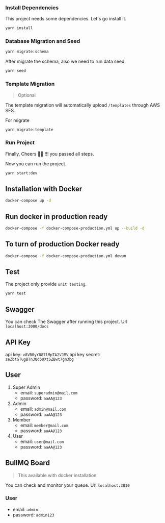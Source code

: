 

### Install Dependencies

This project needs some dependencies. Let's go install it.

```bash
yarn install
```


### Database Migration and Seed


```bash
yarn migrate:schema
```

After migrate the schema, also we need to run data seed

```bash
yarn seed
```

### Template Migration

> Optional

The template migration will automatically upload `/templates` through AWS SES.

For migrate

```bash
yarn migrate:template
```

### Run Project

Finally, Cheers 🍻🍻 !!! you passed all steps.

Now you can run the project.

```bash
yarn start:dev
```

## Installation with Docker


```bash
docker-compose up -d
```

## Run docker in production ready


```bash
docker-compose -f docker-compose-production.yml up --build -d

```

## To turn of production Docker ready

```bash
docker-compose -f docker-compose-production.yml dowun
```

## Test

The project only provide `unit testing`.

```bash
yarn test
```

## Swagger

You can check The Swagger after running this project. Url `localhost:3000/docs`

## API Key

api key: `v8VB0yY887lMpTA2VJMV`
api key secret: `zeZbtGTugBTn3Qd5UXtSZBwt7gn3bg`

## User

1. Super Admin
    - email: `superadmin@mail.com`
    - password: `aaAA@123`
2. Admin
    - email: `admin@mail.com`
    - password: `aaAA@123`
3. Member
    - email: `member@mail.com`
    - password: `aaAA@123`
4. User
    - email: `user@mail.com`
    - password: `aaAA@123`

## BullMQ Board

> This available with docker installation

You can check and monitor your queue.
Url `localhost:3010`

### User

-   email: `admin`
-   password: `admin123`
